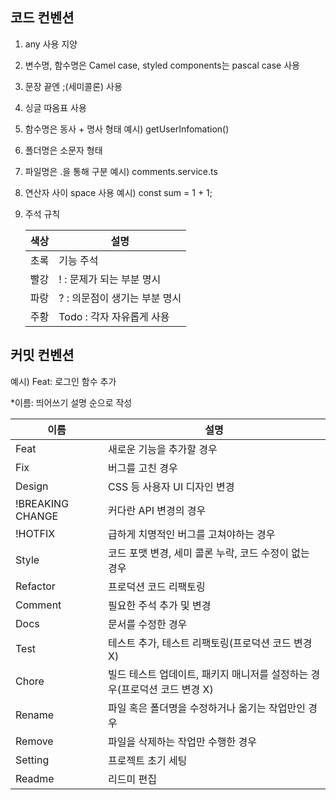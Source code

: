 ## 코드 컨벤션
1. any 사용 지양
2. 변수명, 함수명은 Camel case, styled components는 pascal case 사용
3. 문장 끝엔 ;(세미콜론) 사용
4. 싱글 따옴표 사용
5. 함수명은 동사 + 명사 형태
   예시) getUserInfomation()
6. 폴더명은 소문자 형태
7. 파일명은 .을 통해 구분
   예시) comments.service.ts
8. 연산자 사이 space 사용
   예시) const sum = 1 + 1;
9. 주석 규칙
    
   |색상|설명|
   |------|---|
   |초록|기능 주석|
   |빨강|! : 문제가 되는 부분 명시|
   |파랑| ? : 의문점이 생기는 부분 명시|
   |주황|Todo : 각자 자유롭게 사용|

## 커밋 컨벤션 
예시) Feat: 로그인 함수 추가

*이름: 띄어쓰기 설명 순으로 작성 

|이름|설명|
|------|---|
|Feat|새로운 기능을 추가할 경우|
|Fix|버그를 고친 경우|
|Design|CSS 등 사용자 UI 디자인 변경|
|!BREAKING CHANGE|커다란 API 변경의 경우|
|!HOTFIX|급하게 치명적인 버그를 고쳐야하는 경우|
|Style|코드 포맷 변경, 세미 콜론 누락, 코드 수정이 없는 경우|
|Refactor|프로덕션 코드 리팩토링|
|Comment|필요한 주석 추가 및 변경|
|Docs|문서를 수정한 경우|
|Test|테스트 추가, 테스트 리팩토링(프로덕션 코드 변경 X)|
|Chore|빌드 테스트 업데이트, 패키지 매니저를 설정하는 경우(프로덕션 코드 변경 X)|	
|Rename|파일 혹은 폴더명을 수정하거나 옮기는 작업만인 경우|	
|Remove|파일을 삭제하는 작업만 수행한 경우|	
|Setting|프로젝트 초기 세팅|	
|Readme|리드미 편집|	

	
	


